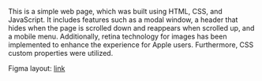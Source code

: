 This is a simple web page, which was built using HTML, CSS, and JavaScript. It includes features such as a modal window, a header that hides when the page is scrolled down and reappears when scrolled up, and a mobile menu. Additionally, retina technology for images has been implemented to enhance the experience for Apple users. Furthermore, CSS custom properties were utilized.

Figma layout: <a href="https://www.figma.com/file/B1m2uk25m1eAgroESAuM2g/Web-Studio-(Version-3.0)?type=design&node-id=297046-1554&mode=design&t=0qnasU7mLt3RfBg9-0" target="_blank">link</a>
